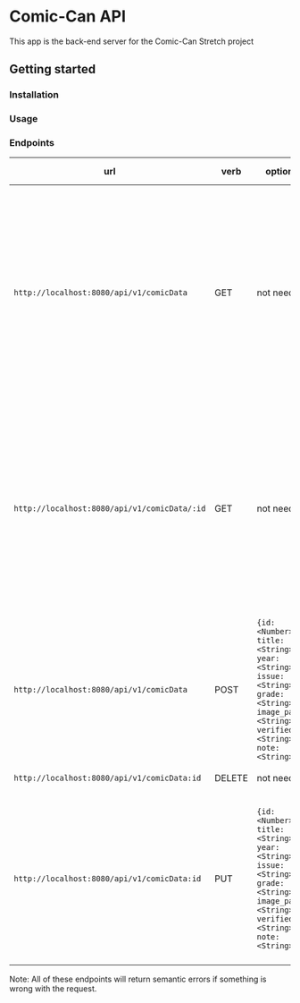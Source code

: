 # Comic-Can API

This app is the back-end server for the Comic-Can Stretch project

## Getting started

### Installation

### Usage



### Endpoints

| url | verb | options | sample response |
| ----|------|---------|---------------- |
| `http://localhost:8080/api/v1/comicData` | GET | not needed | Array of all existing comics: `[{id: <Number> , title: <String>, year: <String>, issue: <String>, grade: <String>, image_path: <String>, verified: <String>, note: <String>, created_at: <String>, updated_at: <String>}]` |
| `http://localhost:8080/api/v1/comicData/:id` | GET | not needed | Array of the requested comic: `[{id: <Number> , title: <String>, year: <String>, issue: <String>, grade: <String>, image_path: <String>, verified: <String>, note: <String>, created_at: <String>, updated_at: <String>}]` |
| `http://localhost:8080/api/v1/comicData` | POST | `{id: <Number> , title: <String>, year: <String>, issue: <String>, grade: <String>, image_path: <String>, verified: <String>, note: <String>}.` |
| `http://localhost:8080/api/v1/comicData:id` | DELETE | not needed |  `Comic with id:<Number> was deleted` |
| `http://localhost:8080/api/v1/comicData:id` | PUT | `{id: <Number> , title: <String>, year: <String>, issue: <String>, grade: <String>, image_path: <String>, verified: <String>, note: <String>}.`| The updated object: `{id: <Number> , title: <String>, year: <String>, issue: <String>, grade: <String>, image_path: <String>, verified: <String>, note: <String>}.`


Note: All of these endpoints will return semantic errors if something is wrong with the request.
